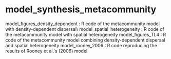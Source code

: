 # model_synthesis_metacommunity

model_figures_density_dependent : R code of the metacommunity model with density-dependent dispersal\\
model_spatial_heterogeneity : R code of the metacommunity model with spatial heterogeneity
model_figures_TL4 : R code of the metacommunity model combining density-dependent dispersal and spatial heterogeneity
model_rooney_2006 : R code reproducing the results of Rooney et al.'s (2006) model

